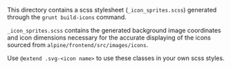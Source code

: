 This directory contains a scss stylesheet (`_icon_sprites.scss`) generated through the `grunt build-icons` command.

`_icon_sprites.scss` contains the generated background image coordinates and icon dimensions necessary for the accurate displaying of the icons sourced from `alpine/frontend/src/images/icons`.

Use `@extend .svg-<icon name>` to use these classes in your own scss styles. 
